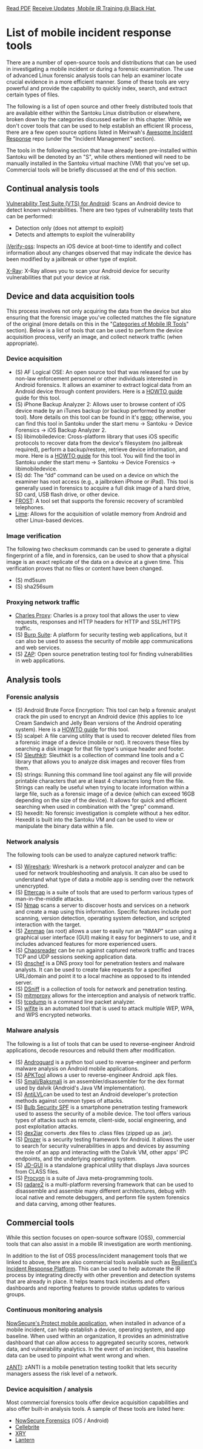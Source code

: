 <div class="cta-banner">
  <a class="cta-banner-pdf" href="https://info.nowsecure.com/IRforAndroidandiOS_PDFRequest.html">Read PDF<i class="fa fa-file-pdf-o"></i></a>
    <a class="cta-banner-update" href="https://info.nowsecure.com/IRforAndroidandiOS_Updates.html">Receive Updates<i class="fa fa-bell-o"></i></a>
  <a class="cta-banner-update" href="https://www.blackhat.com/us-16/training/mobile-incident-response-ir-for-android-and-ios.html">&nbsp;Mobile IR Training @ Black Hat&nbsp;<i class="fa fa-external-link"></i></a>
</div>

# List of mobile incident response tools

There are a number of open-source tools and distributions that can be used in investigating a mobile incident or during a forensic examination.  The use of advanced Linux forensic analysis tools can help an examiner locate crucial evidence in a more efficient manner. Some of these tools are very powerful and provide the capability to quickly index, search, and extract certain types of files.

The following is a list of open source and other freely distributed tools that are available either within the Santoku Linux distribution or elsewhere, broken down by the categories discussed earlier in this chapter. While we don't cover tools that can be used to help establish an efficient IR process, there are a few open source options listed in Meirwah's [Awesome Incident Response](https://github.com/meirwah/awesome-incident-response) repo (under the "Incident Management" section). 

The tools in the following section that have already been pre-installed within Santoku will be denoted by an "S", while others mentioned will need to be manually installed in the Santoku virtual machine (VM) that you've set up. Commercial tools will be briefly discussed at the end of this section.

## Continual analysis tools
[Vulnerability Test Suite (VTS) for Android](https://github.com/nowsecure/android-vts): Scans an Android device to detect known vulnerabilities. There are two types of vulnerability tests that can be performed:

* Detection only (does not attempt to exploit)
* Detects and attempts to exploit the vulnerability

[iVerify-oss](https://github.com/trailofbits/iverify-oss): Inspects an iOS device at boot-time to identify and collect information about any changes observed that may indicate the device has been modified by a jailbreak or other type of exploit.

[X-Ray](https://labs.duosecurity.com/xray): X-Ray allows you to scan your Android device for security vulnerabilities that put your device at risk. 


## Device and data acquisition tools
This process involves not only acquiring the data from the device but also ensuring that the forensic image you've collected matches the file signature of the original (more details on this in the "[Categories of Mobile IR Tools](../mobile-ir-tool-categories.md)" section). Below is a list of tools that can be used to perform the device acquisition process, verify an image, and collect network traffic (when appropriate).

### Device acquisition
* (S) AF Logical OSE: An open source tool that was released for use by non-law enforcement personnel or other individuals interested in Android forensics. It allows an examiner to extract logical data from an Android device through content providers. Here is a [HOWTO guide](https://santoku-linux.com/howto/howto-use-aflogical-ose-logical-forensics-android/) guide for this tool.
* (S) iPhone Backup Analyzer 2:  Allows user to browse content of iOS device made by an iTunes backup (or backup performed by another tool). More details on this tool can be found in it's [repo](https://github.com/PicciMario/iPhone-Backup-Analyzer-2); otherwise, you can find this tool in Santoku under the start menu -> Santoku -> Device Forensics -> iOS Backup Analyzer 2.
* (S) libimobiledevice: Cross-platform library that uses iOS specific protocols to recover data from the device's filesystem (no jailbreak required), perform a backup/restore, retrieve device information, and more. Here is a [HOWTO guide](https://santoku-linux.com/howto/mobile-forensics/howto-create-a-logical-backup-of-an-ios-device-using-libimobiledevice-on-santoku-linux/) for this tool. You will find the tool in Santoku under the start menu -> Santoku -> Device Forensics -> libimobiledevice.
* (S) dd:  The “dd” command can be used on a device on which the examiner has root access (e.g., a jailbroken iPhone or iPad). This tool is generally used in forensics to acquire a full disk image of a hard drive, SD card, USB flash drive, or other device.
* [FROST](https://www1.informatik.uni-erlangen.de/frost): A tool set that supports the forensic recovery of scrambled telephones. 
* [Lime](https://github.com/504ensicslabs/lime): Allows for the acquisition of volatile memory from Android and other Linux-based devices.

### Image verification 
The following two checksum commands can be used to generate a digital fingerprint of a file, and in forensics, can be used to show that a physical image is an exact replicate of the data on a device at a given time. This verification proves that no files or content have been changed.

* (S) md5sum
* (S) sha256sum

### Proxying network traffic
* [Charles Proxy](https://www.charlesproxy.com/): Charles is a proxy tool that allows the user to view requests, responses and HTTP headers for HTTP and SSL/HTTPS traffic.
* (S) [Burp Suite](https://portswigger.net/burp/):  A platform for security testing web applications, but it can also be used to assess the security of mobile app communications and web services. 
* (S) [ZAP](https://www.owasp.org/index.php/OWASP_Zed_Attack_Proxy_Project): Open source penetration testing tool for finding vulnerabilities in web applications.

## Analysis tools
### Forensic analysis
  * (S) Android Brute Force Encryption: This tool can help a forensic analyst crack the pin used to encrypt an Android device (this applies to Ice Cream Sandwich and Jelly Bean versions of the Android operating system).  Here is a [HOWTO guide](https://santoku-linux.com/howto/mobile-forensics/how-to-brute-force-android-encryption/) for this tool.
  * (S) scalpel:  A file carving utility that is used to recover deleted files from a forensic image of a device (mobile or not). It recovers these files by searching a disk image for that file type's unique header and footer.
  * (S) [Sleuthkit](http://www.sleuthkit.org/): Sleuthkit is a collection of command line tools and a C library that allows you to analyze disk images and recover files from them.
  * (S) strings:  Running this command line tool against any file will provide printable characters that are at least 4 characters long from the file. Strings can really be useful when trying to locate information within a large file, such as a forensic image of a device (which can exceed 16GB depending on the size of the device). It allows for quick and efficient searching when used in combination with the "grep" command.
  * (S) hexedit: No forensic investigation is complete without a hex editor. Hexedit is built into the Santoku VM and can be used to view or manipulate the binary data within a file.

### Network analysis
The following tools can be used to analyze captured network traffic:

* (S) [Wireshark](https://www.wireshark.org/): Wireshark is a network protocol analyzer and can be used for network troubleshooting and analysis. It can also be used to understand what type of data a mobile app is sending over the network unencrypted.
* (S) [Ettercap](https://ettercap.github.io/ettercap/) is a suite of tools that are used to perform various types of man-in-the-middle attacks. 
* (S) [Nmap](https://nmap.org/) scans a server to discover hosts and services on a network and create a map using this information. Specific features include port scanning, version detection, operating system detection, and scripted interaction with the target.
* (S) [Zenmap](https://nmap.org/zenmap/) (as root) allows a user to easily run an "NMAP" scan using a graphical user interface (GUI) making it easy for beginners to use, and it includes advanced features for more experienced users.
* (S) [Chaosreader](http://chaosreader.sourceforge.net/) can be run against captured network traffic and traces TCP and UDP sessions seeking application data.
* (S) [dnschef](http://thesprawl.org/projects/dnschef/) is a DNS proxy tool for penetration testers and malware analysts. It can be used to create fake requests for a specified URL/domain and point it to a local machine as opposed to its intended server.
* (S) [DSniff](http://www.monkey.org/~dugsong/dsniff/) is a collection of tools for network and penetration testing.
* (S) [mitmproxy](https://mitmproxy.org/) allows for the interception and analysis of network traffic.
* (S) [tcpdump](http://www.tcpdump.org/manpages/tcpdump.1.html) is a command line packet analyzer.
* (S) [wifite](https://github.com/derv82/wifite) is an automated tool that is used to attack multiple WEP, WPA, and WPS encrypted networks.

### Malware analysis
The following is a list of tools that can be used to reverse-engineer Android applications, decode resources and rebuild them after modification.

* (S) [Androguard](https://github.com/androguard/androguard) is a python tool used to reverse-engineer and perform malware analysis on Android mobile applications.
* (S) [APKTool](http://ibotpeaches.github.io/Apktool/) allows a user to reverse-engineer Android .apk files.
* (S) [Smali/Baksmali](https://github.com/JesusFreke/smali/wiki) is an assembler/disassembler for the dex format used by dalvik (Android's Java VM implementation).
* (S) [AntiLVL](http://androidcracking.blogspot.com/p/antilvl_01.html)can be used to test an Android developer's protection methods against common types of attacks. 
* (S) [Bulb Security SPF](https://github.com/georgiaw/Smartphone-Pentest-Framework) is a smartphone penetration testing framework used to assess the security of a mobile device. The tool offers various types of attacks such as remote, client-side, social engineering, and post exploitation attacks.
* (S) [dex2jar](https://github.com/pxb1988/dex2jar) converts .dex files to .class files (zipped up as .jar).
* (S) [Drozer](https://github.com/mwrlabs/drozer) is a security testing framework for Android. It allows the user to search for security vulnerabilities in apps and devices by assuming the role of an app and interacting with the Dalvik VM, other apps' IPC endpoints, and the underlying operating system.
* (S) [JD-GUI](https://github.com/java-decompiler/jd-gui) is a standalone graphical utility that displays Java sources from CLASS files.
* (S) [Procyon](https://bitbucket.org/mstrobel/procyon/) is a suite of Java meta-programming tools.
* (S) [radare2](http://radare.org/r/) is a multi-platform reversing framework that can be used to disassemble and assemble many different architectures, debug with local native and remote debuggers, and perform file system forensics and data carving, among other features.


## Commercial tools
While this section focuses on open-source software (OSS), commercial tools that can also assist in a mobile IR investigation are worth mentioning.

In addition to the list of OSS process/incident management tools that we linked to above, there are also commercial tools available such as [Resilient's Incident Response Platform](https://www.resilientsystems.com/). This can be used to help automate the IR process by integrating directly with other prevention and detection systems that are already in place. It helps teams track incidents and offers dashboards and reporting features to provide status updates to various groups.

### Continuous monitoring analysis
[NowSecure's Protect mobile application](https://www.nowsecure.com/protect/), when installed in advance of a mobile incident, can help establish a device, operating system, and app baseline. When used within an organization, it provides an administrative dashboard that can allow access to aggregated security scores, network data, and vulnerability analytics. In the event of an incident, this baseline data can be used to pinpoint what went wrong and when.

[zANTI](https://github.com/Zimperium/zanti_plugins): zANTI is a mobile penetration testing toolkit that lets security managers assess the risk level of a network.

### Device acquisition / analysis
Most commercial forensics tools offer device acquisition capabilities and also offer built-in analysis tools. A sample of these tools are listed here:

* [NowSecure Forensics](https://www.nowsecure.com/forensics/) (iOS / Android)
* [Cellebrite](http://www.cellebrite.com/Mobile-forensics)
* [XRY](https://www.msab.com/products/xry/)
* [Lantern](https://katanaforensics.com/products/)

